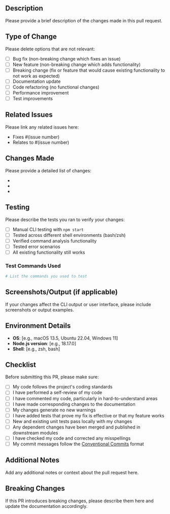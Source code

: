 ## Description

Please provide a brief description of the changes made in this pull request.

## Type of Change

Please delete options that are not relevant:

- [ ] Bug fix (non-breaking change which fixes an issue)
- [ ] New feature (non-breaking change which adds functionality)
- [ ] Breaking change (fix or feature that would cause existing functionality to not work as expected)
- [ ] Documentation update
- [ ] Code refactoring (no functional changes)
- [ ] Performance improvement
- [ ] Test improvements

## Related Issues

Please link any related issues here:

- Fixes #(issue number)
- Relates to #(issue number)

## Changes Made

Please provide a detailed list of changes:

-
-
-

## Testing

Please describe the tests you ran to verify your changes:

- [ ] Manual CLI testing with `npm start`
- [ ] Tested across different shell environments (bash/zsh)
- [ ] Verified command analysis functionality
- [ ] Tested error scenarios
- [ ] All existing functionality still works

### Test Commands Used

```bash
# List the commands you used to test
```

## Screenshots/Output (if applicable)

If your changes affect the CLI output or user interface, please include screenshots or output examples.

## Environment Details

- **OS**: [e.g., macOS 13.5, Ubuntu 22.04, Windows 11]
- **Node.js version**: [e.g., 18.17.0]
- **Shell**: [e.g., zsh, bash]

## Checklist

Before submitting this PR, please make sure:

- [ ] My code follows the project's coding standards
- [ ] I have performed a self-review of my code
- [ ] I have commented my code, particularly in hard-to-understand areas
- [ ] I have made corresponding changes to the documentation
- [ ] My changes generate no new warnings
- [ ] I have added tests that prove my fix is effective or that my feature works
- [ ] New and existing unit tests pass locally with my changes
- [ ] Any dependent changes have been merged and published in downstream modules
- [ ] I have checked my code and corrected any misspellings
- [ ] My commit messages follow the [Conventional Commits](https://www.conventionalcommits.org/) format

## Additional Notes

Add any additional notes or context about the pull request here.

## Breaking Changes

If this PR introduces breaking changes, please describe them here and update the documentation accordingly.
